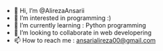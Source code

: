 - 👋 Hi, I’m @AlirezaAnsarii
- 👀  I’m interested in programming :)
- 🌱 I’m currently learning : Python programming
- 💞️  I’m looking to collaborate in web developering
- 📫 How to reach me : ansarialireza00@gmail.com

<!---
AlirezaAnsarii/AlirezaAnsarii is a ✨ special ✨ repository because its `README.md` (this file) appears on your GitHub profile.
You can click the Preview link to take a look at your changes.
--->
